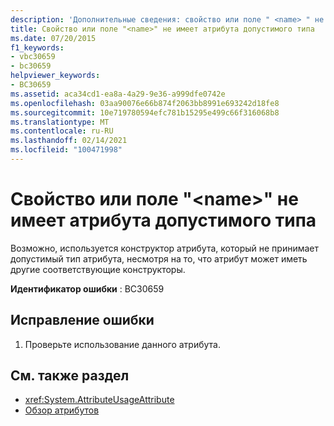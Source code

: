 ```yaml
---
description: 'Дополнительные сведения: свойство или поле " <name> " не имеет допустимого типа атрибута'
title: Свойство или поле "<name>" не имеет атрибута допустимого типа
ms.date: 07/20/2015
f1_keywords:
- vbc30659
- bc30659
helpviewer_keywords:
- BC30659
ms.assetid: aca34cd1-ea8a-4a29-9e36-a999dfe0742e
ms.openlocfilehash: 03aa90076e66b874f2063bb8991e693242d18fe8
ms.sourcegitcommit: 10e719780594efc781b15295e499c66f316068b8
ms.translationtype: MT
ms.contentlocale: ru-RU
ms.lasthandoff: 02/14/2021
ms.locfileid: "100471998"
---
```

# <a name="property-or-field-name-does-not-have-a-valid-attribute-type"></a>Свойство или поле "\<name>" не имеет атрибута допустимого типа

Возможно, используется конструктор атрибута, который не принимает допустимый тип атрибута, несмотря на то, что атрибут может иметь другие соответствующие конструкторы.  
  
 **Идентификатор ошибки** : BC30659  
  
## <a name="to-correct-this-error"></a>Исправление ошибки  
  
1. Проверьте использование данного атрибута.  
  
## <a name="see-also"></a>См. также раздел

- <xref:System.AttributeUsageAttribute>
- [Обзор атрибутов](../programming-guide/concepts/attributes/index.md)
